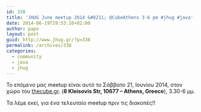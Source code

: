 ```yaml
---
id: 338
title: 'JHUG June meetup 2014 &#8211; @CubeAthens 3-6 pm #jhug #java'
date: 2014-06-19T19:53:10+02:00
author: papo
layout: post
guid: http://www.jhug.gr/?p=338
permalink: /archives/338
categories:
  - community
  - java
  - jhug
---
```

Το επόμενο μας meetup είναι αυτό το Σάββατο 21, Ιουνίου 2014, στον χώρο του [thecube.gr](http://www.thecube.gr). (**8 Kleisovis Str, 10677 – Athens, Greece**), 3.30-6 μμ.

Τα λέμε εκεί, για ένα τελευταίο meetup πριν τις διακοπές!!

&nbsp;